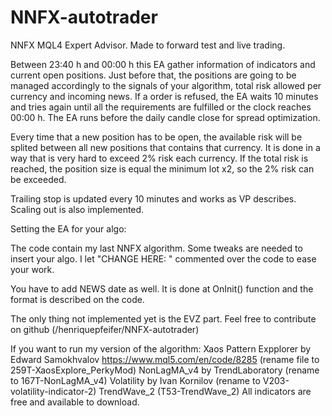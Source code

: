 # NNFX-autotrader
NNFX MQL4 Expert Advisor. Made to forward test and live trading.

Between 23:40 h and 00:00 h this EA gather information of indicators and current open positions. Just before that, the positions are going to be managed accordingly to the signals of your algorithm, total risk allowed per currency and incoming news.
If a order is refused, the EA waits 10 minutes and tries again until all the requirements are fulfilled or the clock reaches 00:00 h. The EA runs before the daily candle close for spread optimization.

Every time that a new position has to be open, the available risk will be splited between all new positions that contains that currency. It is done in a way that is very hard to exceed 2% risk each currency. If the total risk is reached, the position size is equal the minimum lot x2, so the 2% risk can be exceeded.

Trailing stop is updated every 10 minutes and works as VP describes.
Scaling out is also implemented.

Setting the EA for your algo:

The code contain my last NNFX algorithm.
Some tweaks are needed to insert your algo.
I let "CHANGE HERE: " commented over the code to ease your work.

You have to add NEWS date as well. It is done at OnInit() function and the format is described on the code.

The only thing not implemented yet is the EVZ part.
Feel free to contribute on github (/henriquepfeifer/NNFX-autotrader)

If you want to run my version of the algorithm:
Xaos Pattern Expplorer by Edward Samokhvalov https://www.mql5.com/en/code/8285 (rename file to 259T-XaosExplore_PerkyMod)
NonLagMA_v4 by TrendLaboratory (rename to 167T-NonLagMA_v4)
Volatility by Ivan Kornilov (rename to V203-volatility-indicator-2)
TrendWave_2 (T53-TrendWave_2)
All indicators are free and available to download.
